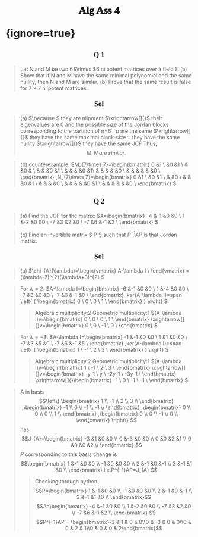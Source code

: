 # <p style='border-top-left-radius:50px;border-top-right-radius:50px;text-align:center;font-family:Poppins;font-weight:1000;background-color:none;vertical-align:middle;padding:0px;margin-top:0px'>Alg Ass 4</p> {ignore=true}


## <p style='border-top-left-radius:50px;border-top-right-radius:50px;text-align:center;font-size:19px;font-family:Poppins;font-weight:600;background-color:none;vertical-align:middle;padding:0px;margin-top:0px'>Q 1</p>
>Let N and M be two 6$\times $6 nilpotent matrices over a field $\mathbb{K}$ 
(a) Show that if N and M have the same minimal polynomial and the same nullity, then N and M are similar.
(b) Prove that the same result is false for 7 × 7 nilpotent matrices.



### <p style='border-top-left-radius:50px;border-top-right-radius:50px;text-align:center;font-size:19px;font-family:Poppins;font-weight:600;background-color:none;vertical-align:middle;padding:0px;margin-top:0px'>Sol</p>

>(a) 
$\because $ they are nilpotent $\xrightarrow[]{}$ their eigenvalues are 0 and the possible size of the Jordan blocks corresponding to the partition of n=6
>$\because \mu$ are the same $\xrightarrow[]{}$ they have the same maximal block-size
$\because$ they have the same nullity $\xrightarrow[]{}$ they have the same JCF
Thus,$$M, N\; are\; similar.$$

>(b)
counterexample:
$M_{7\times 7}=\begin{bmatrix} 
    0  &1 \\
     &0 &1 \\
      & &0 & \\
       & & &0 &1 \\
        & & & &0  &1\\
         & & & & &0 \\
          & & & & & &0 \\
\end{bmatrix} ,N_{7\times 7}=\begin{bmatrix} 
    0 &1 \\
     &0 &1 \\
      & &0 \\
       & & &0 &1 \\
        & & & &0 \\
         & & & & &0 &1 \\
          & & & & & &0 \\
\end{bmatrix} $ 


## <p style='border-top-left-radius:50px;border-top-right-radius:50px;text-align:center;font-size:19px;font-family:Poppins;font-weight:600;background-color:none;vertical-align:middle;padding:0px;margin-top:0px'>Q 2</p>
>(a) Find the JCF for the matrix:
$A=\begin{bmatrix} 
    -4 &-1 &0 &0 \\
    1 &-2 &0 &0 \\
    -7 &3 &2 &0 \\
    -7 &6 &-1 &2 \\
\end{bmatrix} $ 

>(b) Find an invertible matrix $ P $ such that $P^{-1}AP$ is that Jordan matrix.


### <p style='border-top-left-radius:50px;border-top-right-radius:50px;text-align:center;font-size:19px;font-family:Poppins;font-weight:600;background-color:none;vertical-align:middle;padding:0px;margin-top:0px'>Sol</p>
>(a)
$\chi_{A}(\lambda)=\begin{vmatrix} 
    A-\lambda I \\
\end{vmatrix}  = (\lambda-2)^{2}(\lambda+3)^{2} $ 

>For $\lambda=2:$ 
$A-\lambda I=\begin{bmatrix} 
    -6 &-1 &0 &0 \\
    1 &-4 &0 &0 \\
    -7 &3 &0 &0 \\
    -7 &6 &-1 &0 \\
\end{bmatrix} ,ker(A-\lambda I)=span \left\{ { \begin{bmatrix} 
    0 \\
    0 \\
    0 \\
    1 \\
\end{bmatrix} } \right\} $ 
>>Algebraic multiplicity:2 
Geometric multiplicity:1
>>$(A-\lambda I)v=\begin{bmatrix} 
    0 \\
    0 \\
    0 \\
    1 \\
\end{bmatrix} \xrightarrow[]{}v=\begin{bmatrix} 
    0 \\
    0 \\
    -1 \\
    0 \\
\end{bmatrix}  $ 

>For $\lambda=-3:$ 
$A-\lambda I=\begin{bmatrix} 
    -1 &-1 &0 &0 \\
    1 &1 &0 &0 \\
    -7 &3 &5 &0 \\
    -7 &6 &-1 &5 \\
\end{bmatrix} ,ker(A-\lambda I)=span \left\{ { \begin{bmatrix} 
    1 \\
    -1 \\
    2 \\
    3 \\
\end{bmatrix} } \right\} $ 
>>Algebraic multiplicity:2 
Geometric multiplicity:1
>>$(A-\lambda I)v=\begin{bmatrix} 
    1 \\
    -1 \\
    2 \\
    3 \\
\end{bmatrix}  \xrightarrow[]{}v=\begin{bmatrix} 
   -y-1  \\
   y \\
   -2y-1 \\
   -3y-1 \\
\end{bmatrix} \xrightarrow[]{}\begin{bmatrix} 
    -1 \\
    0 \\
    -1 \\
    -1 \\
\end{bmatrix} $ 

>A in basis $$\left\{ \begin{bmatrix} 
    1 \\
    -1 \\
    2 \\
    3 \\
\end{bmatrix} ,\begin{bmatrix} 
    -1 \\
    0 \\
    -1 \\
    -1 \\
\end{bmatrix} ,\begin{bmatrix} 
    0 \\
    0 \\
    0 \\
    1 \\
\end{bmatrix} ,\begin{bmatrix} 
    0 \\
    0 \\
    -1 \\
    0 \\
\end{bmatrix}  \right\} $$ 
has$$J_{A}=\begin{bmatrix} 
    -3 &1 &0 &0 \\
    0 &-3 &0 &0 \\
    0 &0 &2 &1 \\
    0 &0 &0 &2 \\
\end{bmatrix} $$
$P$ corresponding to this basis change is $$\begin{bmatrix} 
    1 &-1 &0 &0 \\
    -1 &0 &0 &0 \\
    2 &-1 &0 &-1 \\
    3 &-1 &1 &0 \\
\end{bmatrix} i.e.P^{-1}AP=J_{A} $$ 
>>Checking through python:
$$P=\begin{bmatrix} 
    1 &-1 &0 &0 \\
    -1 &0 &0 &0 \\
    2 &-1 &0 &-1 \\
    3 &-1 &1 &0 \\
\end{bmatrix}$$
$$A=\begin{bmatrix} 
    -4 &-1 &0 &0 \\
    1 &-2 &0 &0 \\
    -7 &3 &2 &0 \\
    -7 &6 &-1 &2 \\
\end{bmatrix} $$ 
$$P^{-1}AP = \begin{bmatrix}-3 & 1 & 0 & 0\\0 & -3 & 0 & 0\\0 & 0 & 2 & 1\\0 & 0 & 0 & 2\end{bmatrix}$$



